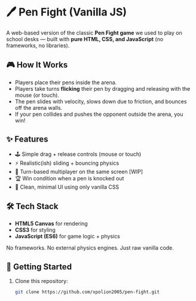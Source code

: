 # 🖊️ Pen Fight (Vanilla JS)

A web-based version of the classic **Pen Fight game** we used to play on school desks — built with **pure HTML, CSS, and JavaScript** (no frameworks, no libraries).

## 🎮 How It Works
- Players place their pens inside the arena.
- Players take turns **flicking** their pen by dragging and releasing with the mouse (or touch).
- The pen slides with velocity, slows down due to friction, and bounces off the arena walls.
- If your pen collides and pushes the opponent outside the arena, you win!

## ✨ Features
- 🕹️ Simple drag + release controls (mouse or touch)
- ⚡ Realistic(ish) sliding + bouncing physics
- 🔄 Turn-based multiplayer on the same screen [WIP]
- 🏆 Win condition when a pen is knocked out
- 🎨 Clean, minimal UI using only vanilla CSS

## 🛠️ Tech Stack
- **HTML5 Canvas** for rendering
- **CSS3** for styling
- **JavaScript (ES6)** for game logic + physics

No frameworks. No external physics engines. Just raw vanilla code.

## 🚀 Getting Started
1. Clone this repository:
   ```bash
   git clone https://github.com/xpolion2005/pen-fight.git
    ```
